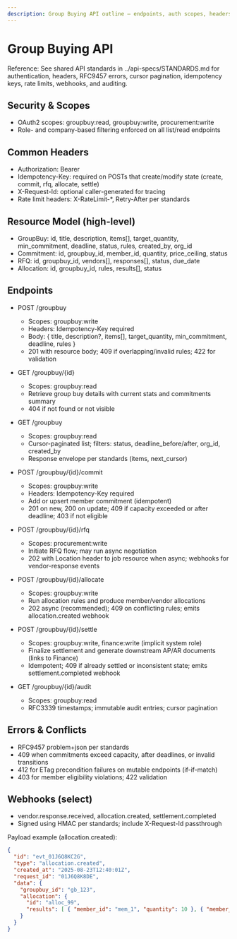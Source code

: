```yaml
---
description: Group Buying API outline — endpoints, auth scopes, headers, idempotency, pagination, conflicts
---
```


# Group Buying API

Reference: See shared API standards in ../api-specs/STANDARDS.md for authentication, headers, RFC9457 errors, cursor pagination, idempotency keys, rate limits, webhooks, and auditing.

## Security & Scopes
- OAuth2 scopes: groupbuy:read, groupbuy:write, procurement:write
- Role- and company-based filtering enforced on all list/read endpoints

## Common Headers
- Authorization: Bearer <token>
- Idempotency-Key: required on POSTs that create/modify state (create, commit, rfq, allocate, settle)
- X-Request-Id: optional caller-generated for tracing
- Rate limit headers: X-RateLimit-*, Retry-After per standards

## Resource Model (high-level)
- GroupBuy: id, title, description, items[], target_quantity, min_commitment, deadline, status, rules, created_by, org_id
- Commitment: id, groupbuy_id, member_id, quantity, price_ceiling, status
- RFQ: id, groupbuy_id, vendors[], responses[], status, due_date
- Allocation: id, groupbuy_id, rules, results[], status

## Endpoints
- POST /groupbuy
  - Scopes: groupbuy:write
  - Headers: Idempotency-Key required
  - Body: { title, description?, items[], target_quantity, min_commitment, deadline, rules }
  - 201 with resource body; 409 if overlapping/invalid rules; 422 for validation

- GET /groupbuy/{id}
  - Scopes: groupbuy:read
  - Retrieve group buy details with current stats and commitments summary
  - 404 if not found or not visible

- GET /groupbuy
  - Scopes: groupbuy:read
  - Cursor-paginated list; filters: status, deadline_before/after, org_id, created_by
  - Response envelope per standards (items, next_cursor)

- POST /groupbuy/{id}/commit
  - Scopes: groupbuy:write
  - Headers: Idempotency-Key required
  - Add or upsert member commitment (idempotent)
  - 201 on new, 200 on update; 409 if capacity exceeded or after deadline; 403 if not eligible

- POST /groupbuy/{id}/rfq
  - Scopes: procurement:write
  - Initiate RFQ flow; may run async negotiation
  - 202 with Location header to job resource when async; webhooks for vendor-response events

- POST /groupbuy/{id}/allocate
  - Scopes: groupbuy:write
  - Run allocation rules and produce member/vendor allocations
  - 202 async (recommended); 409 on conflicting rules; emits allocation.created webhook

- POST /groupbuy/{id}/settle
  - Scopes: groupbuy:write, finance:write (implicit system role)
  - Finalize settlement and generate downstream AP/AR documents (links to Finance)
  - Idempotent; 409 if already settled or inconsistent state; emits settlement.completed webhook

- GET /groupbuy/{id}/audit
  - Scopes: groupbuy:read
  - RFC3339 timestamps; immutable audit entries; cursor pagination

## Errors & Conflicts
- RFC9457 problem+json per standards
- 409 when commitments exceed capacity, after deadlines, or invalid transitions
- 412 for ETag precondition failures on mutable endpoints (if-if-match)
- 403 for member eligibility violations; 422 validation

## Webhooks (select)
- vendor.response.received, allocation.created, settlement.completed
- Signed using HMAC per standards; include X-Request-Id passthrough

Payload example (allocation.created):
```json
{
  "id": "evt_01J6Q8KC2G",
  "type": "allocation.created",
  "created_at": "2025-08-23T12:40:01Z",
  "request_id": "01J6Q8K8DE",
  "data": {
    "groupbuy_id": "gb_123",
    "allocation": {
      "id": "alloc_99",
      "results": [ { "member_id": "mem_1", "quantity": 10 }, { "member_id": "mem_2", "quantity": 5 } ]
    }
  }
}
```
